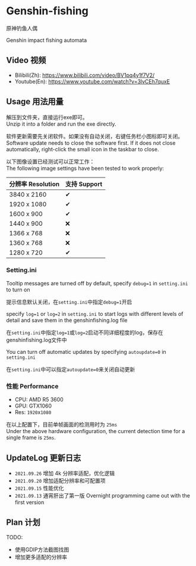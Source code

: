 # Genshin-fishing

原神钓鱼人偶

Genshin impact fishing automata

## Video 视频
- Bilibili(Zh): https://www.bilibili.com/video/BV1pq4y1f7V2/
- Youtube(En): https://www.youtube.com/watch?v=3lvCEh7quxE

## Usage 用法用量
解压到文件夹，直接运行exe即可。  
Unzip it into a folder and run the exe directly.

软件更新需要先关闭软件。如果没有自动关闭，右键任务栏小图标即可关闭。  
Software update needs to close the software first. If it does not close automatically, right-click the small icon in the taskbar to close.

以下图像设置已经测试可以正常工作：  
The following image settings have been tested to work properly:

| 分辨率 Resolution | 支持 Support |
| ----------------- | ------------ |
| 3840 x 2160       | ✔            |
| 1920 x 1080       | ✔            |
| 1600 x 900        | ✔            |
| 1440 x 900        | ❌            |
| 1366 x 768        | ❌            |
| 1360 x 768        | ❌            |
| 1280 x 720        | ✔            |

### Setting.ini

Tooltip messages are turned off by default, specify `debug=1` in `setting.ini` to turn on

提示信息默认关闭，在`setting.ini`中指定`debug=1`开启

specify `log=1` or `log=2` in `setting.ini` to start logs with different levels of detail and save them in the genshinfishing.log file

在`setting.ini`中指定`log=1`或`log=2`启动不同详细程度的log，保存在genshinfishing.log文件中

You can turn off automatic updates by specifying `autoupdate=0` in `setting.ini`

在`setting.ini`中可以指定`autoupdate=0`来关闭自动更新

### 性能 Performance

- CPU: AMD R5 3600
- GPU: GTX1060
- Res: `1920`x`1080`

在以上配置下，目前单帧画面的检测用时为 `25ms`  
Under the above hardware configuration, the current detection time for a single frame is `25ms`.

## UpdateLog 更新日志

- `2021.09.26` 增加 4k 分辨率适配，优化逻辑
- `2021.09.20` 增加适配分辨率和可配置项
- `2021.09.15` 性能优化
- `2021.09.13` 通宵肝出了第一版 Overnight programming came out with the first version

## Plan 计划
TODO:  
   - 使用GDIP方法截图找图
   - 增加更多适配的分辨率


